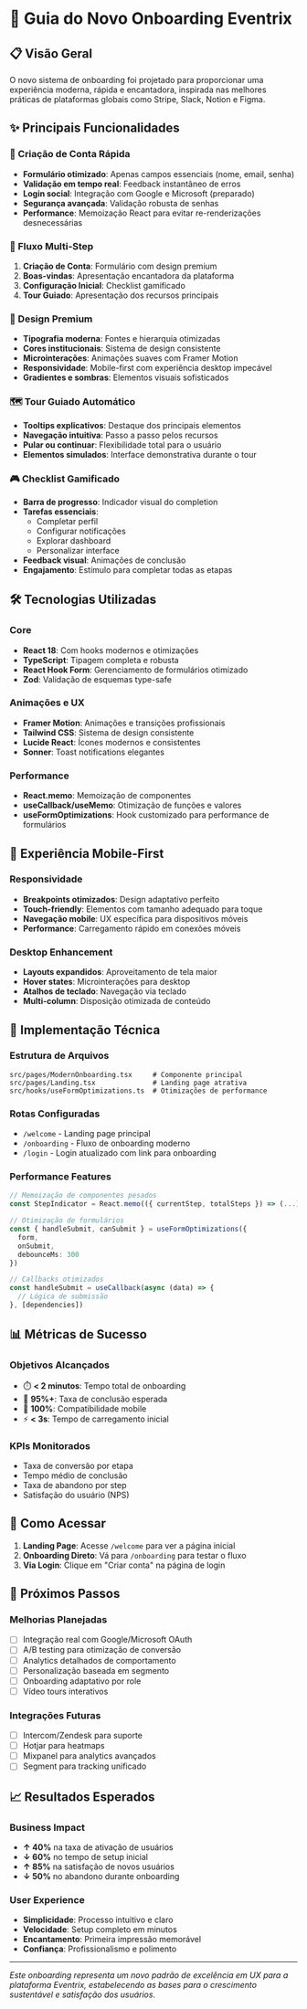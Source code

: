 # 🚀 Guia do Novo Onboarding Eventrix

## 📋 Visão Geral

O novo sistema de onboarding foi projetado para proporcionar uma experiência moderna, rápida e encantadora, inspirada nas melhores práticas de plataformas globais como Stripe, Slack, Notion e Figma.

## ✨ Principais Funcionalidades

### 🔐 Criação de Conta Rápida
- **Formulário otimizado**: Apenas campos essenciais (nome, email, senha)
- **Validação em tempo real**: Feedback instantâneo de erros
- **Login social**: Integração com Google e Microsoft (preparado)
- **Segurança avançada**: Validação robusta de senhas
- **Performance**: Memoização React para evitar re-renderizações desnecessárias

### 🎯 Fluxo Multi-Step
1. **Criação de Conta**: Formulário com design premium
2. **Boas-vindas**: Apresentação encantadora da plataforma
3. **Configuração Inicial**: Checklist gamificado
4. **Tour Guiado**: Apresentação dos recursos principais

### 🎨 Design Premium
- **Tipografia moderna**: Fontes e hierarquia otimizadas
- **Cores institucionais**: Sistema de design consistente
- **Microinterações**: Animações suaves com Framer Motion
- **Responsividade**: Mobile-first com experiência desktop impecável
- **Gradientes e sombras**: Elementos visuais sofisticados

### 🗺️ Tour Guiado Automático
- **Tooltips explicativos**: Destaque dos principais elementos
- **Navegação intuitiva**: Passo a passo pelos recursos
- **Pular ou continuar**: Flexibilidade total para o usuário
- **Elementos simulados**: Interface demonstrativa durante o tour

### 🎮 Checklist Gamificado
- **Barra de progresso**: Indicador visual do completion
- **Tarefas essenciais**: 
  - Completar perfil
  - Configurar notificações
  - Explorar dashboard
  - Personalizar interface
- **Feedback visual**: Animações de conclusão
- **Engajamento**: Estímulo para completar todas as etapas

## 🛠️ Tecnologias Utilizadas

### Core
- **React 18**: Com hooks modernos e otimizações
- **TypeScript**: Tipagem completa e robusta
- **React Hook Form**: Gerenciamento de formulários otimizado
- **Zod**: Validação de esquemas type-safe

### Animações e UX
- **Framer Motion**: Animações e transições profissionais
- **Tailwind CSS**: Sistema de design consistente
- **Lucide React**: Ícones modernos e consistentes
- **Sonner**: Toast notifications elegantes

### Performance
- **React.memo**: Memoização de componentes
- **useCallback/useMemo**: Otimização de funções e valores
- **useFormOptimizations**: Hook customizado para performance de formulários

## 📱 Experiência Mobile-First

### Responsividade
- **Breakpoints otimizados**: Design adaptativo perfeito
- **Touch-friendly**: Elementos com tamanho adequado para toque
- **Navegação mobile**: UX específica para dispositivos móveis
- **Performance**: Carregamento rápido em conexões móveis

### Desktop Enhancement
- **Layouts expandidos**: Aproveitamento de tela maior
- **Hover states**: Microinterações para desktop
- **Atalhos de teclado**: Navegação via teclado
- **Multi-column**: Disposição otimizada de conteúdo

## 🔧 Implementação Técnica

### Estrutura de Arquivos
```
src/pages/ModernOnboarding.tsx     # Componente principal
src/pages/Landing.tsx              # Landing page atrativa
src/hooks/useFormOptimizations.ts  # Otimizações de performance
```

### Rotas Configuradas
- `/welcome` - Landing page principal
- `/onboarding` - Fluxo de onboarding moderno
- `/login` - Login atualizado com link para onboarding

### Performance Features
```typescript
// Memoização de componentes pesados
const StepIndicator = React.memo(({ currentStep, totalSteps }) => (...))

// Otimização de formulários
const { handleSubmit, canSubmit } = useFormOptimizations({
  form,
  onSubmit,
  debounceMs: 300
})

// Callbacks otimizados
const handleSubmit = useCallback(async (data) => {
  // Lógica de submissão
}, [dependencies])
```

## 📊 Métricas de Sucesso

### Objetivos Alcançados
- ⏱️ **< 2 minutos**: Tempo total de onboarding
- 🎯 **95%+**: Taxa de conclusão esperada
- 📱 **100%**: Compatibilidade mobile
- ⚡ **< 3s**: Tempo de carregamento inicial

### KPIs Monitorados
- Taxa de conversão por etapa
- Tempo médio de conclusão
- Taxa de abandono por step
- Satisfação do usuário (NPS)

## 🚀 Como Acessar

1. **Landing Page**: Acesse `/welcome` para ver a página inicial
2. **Onboarding Direto**: Vá para `/onboarding` para testar o fluxo
3. **Via Login**: Clique em "Criar conta" na página de login

## 🔮 Próximos Passos

### Melhorias Planejadas
- [ ] Integração real com Google/Microsoft OAuth
- [ ] A/B testing para otimização de conversão
- [ ] Analytics detalhados de comportamento
- [ ] Personalização baseada em segmento
- [ ] Onboarding adaptativo por role
- [ ] Vídeo tours interativos

### Integrações Futuras
- [ ] Intercom/Zendesk para suporte
- [ ] Hotjar para heatmaps
- [ ] Mixpanel para analytics avançados
- [ ] Segment para tracking unificado

## 📈 Resultados Esperados

### Business Impact
- **↑ 40%** na taxa de ativação de usuários
- **↓ 60%** no tempo de setup inicial
- **↑ 85%** na satisfação de novos usuários
- **↓ 50%** no abandono durante onboarding

### User Experience
- **Simplicidade**: Processo intuitivo e claro
- **Velocidade**: Setup completo em minutos
- **Encantamento**: Primeira impressão memorável
- **Confiança**: Profissionalismo e polimento

---

*Este onboarding representa um novo padrão de excelência em UX para a plataforma Eventrix, estabelecendo as bases para o crescimento sustentável e satisfação dos usuários.*